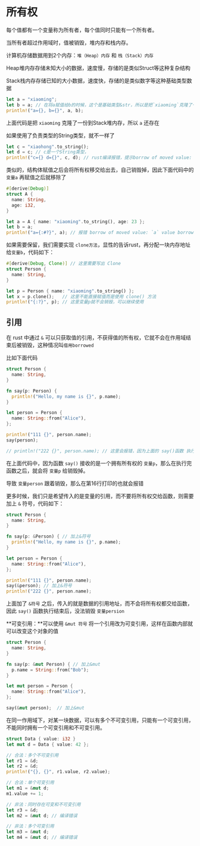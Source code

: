 # 所有权

每个值都有一个变量称为所有者，每个值同时只能有一个所有者。

当所有者超过作用域时，值被销毁，堆内存和栈内存。

计算机存储数据用到2个内存：`堆（Heap）内存` 和 `栈（Stack）内存`

Heap堆内存存储未知大小的数据，速度慢，存储的是类似Struct等这种复杂结构

Stack栈内存存储已知的大小数据，速度快，存储的是类似数字等这种基础类型数据

```rust
let a = "xiaoming";
let b = a; // 在将a赋值给b的时候，这个是基础类型&str，所以是把`xiaoming`克隆了一份到Stack堆内存
println!("a={}, b={}", a, b);
```

上面代码是把 `xiaoming` 克隆了一份到Stack堆内存，所以 `a` 还存在

如果使用了负责类型的String类型，就不一样了

```rust
let c = "xiaohong".to_string();
let d = c; // c是一个String类型，
println!("c={} d={}", c, d); // rust编译报错，提示borrow of moved value: `c`value borrowed here after move
```

类似的，结构体赋值之后会将所有权移交给出去，自己销毁掉，因此下面代码中的 `变量a` 再赋值之后就移除了

```rust
#[derive(Debug)]
struct A {
  name: String,
  age: i32,
}

let a = A { name: "xiaoming".to_string(), age: 23 };
let b = a;
println!("a={:#?}", a); // 报错 borrow of moved value: `a` value borrowed here after move
```

如果需要保留，我们需要实现 `clone方法`，显性的告诉rust，再分配一块内存地址给`变量b`，代码如下：

```rust
#[derive(Debug, Clone)] // 这里需要写出 Clone
struct Person {
  name: String,
}

let p = Person { name: "xiaoming".to_string() };
let x = p.clone();   // 这里不能直接赋值而是使用 clone() 方法
println!("{:?}", p); // 这里变量p就不会销毁，可以继续使用
```



## 引用

在 rust 中通过 `&` 可以只获取值的引用，不获得值的所有权，它就不会在作用域结束后被销毁，这种情况叫`借用borrowed`

比如下面代码

```rust
struct Person {
  name: String,
}

fn say(p: Person) {
  println!("Hello, my name is {}", p.name);
}

let person = Person {
  name: String::from("Alice"),
};

println!("111 {}", person.name);
say(person);

// println!("222 {}", person.name); // 这里会报错，因为上面的 say()函数 执行完后，就会销毁变量`p`
```

在上面代码中，因为函数 `say()` 接收的是一个拥有所有权的 `变量p`，那么在执行完函数之后，就会将 `变量p` 给销毁掉。

导致 `变量person` 跟着销毁，那么在第16行打印的也就会报错

更多时候，我们只是希望传入的是变量的引用，而不要将所有权交给函数，则需要加上 `&` 符号，代码如下：

```rust
struct Person {
  name: String,
}

fn say(p: &Person) { // 加上&符号
  println!("Hello, my name is {}", p.name);
}

let person = Person {
  name: String::from("Alice"),
};

println!("111 {}", person.name);
say(&person); // 加上&符号
println!("222 {}", person.name);
```

上面加了 `&符号` 之后，传入的就是数据的引用地址，而不会将所有权都交给函数，因此 `say()` 函数执行结束后，没法销毁 `变量persion`

**可变引用：**可以使用 `&mut 符号` 将一个引用改为可变引用，这样在函数内部就可以改变这个对象的值

```rust
struct Person {
  name: String,
}

fn say(p: &mut Person) { // 加上&mut
  p.name = String::from("Bob");
}

let mut person = Person {
  name: String::from("Alice"),
};

say(&mut person);  // 加上&mut
```

在同一作用域下，对某一块数据，可以有多个不可变引用，只能有一个可变引用，不能同时拥有一个可变引用和不可变引用。

```rust
struct Data { value: i32 }
let mut d = Data { value: 42 };

// 合法：多个不可变引用
let r1 = &d;
let r2 = &d;
println!("{}, {}", r1.value, r2.value);

// 合法：单个可变引用
let m1 = &mut d;
m1.value += 1;

// 非法：同时存在可变和不可变引用
let r3 = &d;
let m2 = &mut d; // 编译错误

// 非法：多个可变引用
let m3 = &mut d;
let m4 = &mut d; // 编译错误
```






